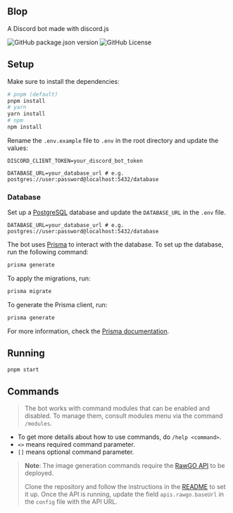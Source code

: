 ## Blop
A Discord bot made with discord.js

![GitHub package.json version](https://img.shields.io/github/package-json/v/dankerow/blop)
![GitHub License](https://img.shields.io/github/license/dankerow/blop)


## Setup

Make sure to install the dependencies:

```bash
# pnpm (default)
pnpm install
# yarn
yarn install
# npm
npm install
```

Rename the `.env.example` file to `.env` in the root directory and update the values:

```env
DISCORD_CLIENT_TOKEN=your_discord_bot_token

DATABASE_URL=your_database_url # e.g. postgres://user:password@localhost:5432/database
```

### Database

Set up a [PostgreSQL](https://www.postgresql.org/) database and update the `DATABASE_URL` in the `.env` file.

```env
DATABASE_URL=your_database_url # e.g. postgres://user:password@localhost:5432/database
```

The bot uses [Prisma](https://www.prisma.io/) to interact with the database. To set up the database, run the following command:

```bash
prisma generate
```

To apply the migrations, run:

```bash
prisma migrate
```

To generate the Prisma client, run:

```bash
prisma generate
```

For more information, check the [Prisma documentation](https://www.prisma.io/docs/).

## Running

```bash
pnpm start
```

## Commands

> The bot works with command modules that can be enabled and disabled. To manage them, consult modules menu via the command `/modules`.

*   To get more details about how to use commands, do `/help <command>`.
*   `<>` means required command parameter.
*   `[]` means optional command parameter.

> **Note**: The image generation commands require the [RawGO API](https://github.com/dankerow/rawgo-api) to be deployed.
> 
> Clone the repository and follow the instructions in the [README](https://github.com/dankerow/rawgo-api/blob/main/README.md) to set it up.
> Once the API is running, update the field `apis.rawgo.baseUrl` in the `config` file with the API URL.
